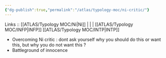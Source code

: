 ```yaml
---
{"dg-publish":true,"permalink":"/atlas/typology-moc/ni-critic/"}
---
```


Links :: [[ATLAS/Typology MOC/Ni\|Ni]] |  |  | 
[[ATLAS/Typology MOC/INFP\|INFP]]
[[ATLAS/Typology MOC/INTP\|INTP]]


- Overcoming Ni critic : dont ask yourself why you should do this or want this, but why you do not want this ? 
- Battleground of innocence
